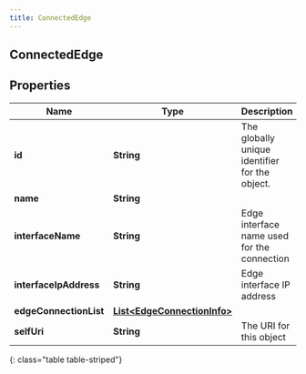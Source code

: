 ```yaml
---
title: ConnectedEdge
---
```


## ConnectedEdge

## Properties

| Name                   | Type                                                                             | Description                                    | Notes      |
| ---------------------- | -------------------------------------------------------------------------------- | ---------------------------------------------- | ---------- |
| **id**                 | <!----><!---->**String**<!---->                                                  | The globally unique identifier for the object. | [optional] |
| **name**               | <!----><!---->**String**<!---->                                                  |                                                | [optional] |
| **interfaceName**      | <!----><!---->**String**<!---->                                                  | Edge interface name used for the connection    | [optional] |
| **interfaceIpAddress** | <!----><!---->**String**<!---->                                                  | Edge interface IP address                      | [optional] |
| **edgeConnectionList** | <!----><!---->[**List&lt;EdgeConnectionInfo&gt;**](EdgeConnectionInfo.md)<!----> |                                                | [optional] |
| **selfUri**            | <!----><!---->**String**<!---->                                                  | The URI for this object                        | [optional] |

{: class="table table-striped"}

